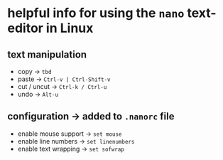# helpful info for using the ``nano`` text-editor in Linux

## text manipulation

* copy -> ``tbd``
* paste -> ``Ctrl-v | Ctrl-Shift-v``
* cut / uncut -> ``Ctrl-k / Ctrl-u``
* undo -> ``Alt-u``

## configuration -> added to ``.nanorc`` file

* enable mouse support -> ``set mouse``
* enable line numbers -> ``set linenumbers``
* enable text wrapping -> ``set sofwrap``
 
